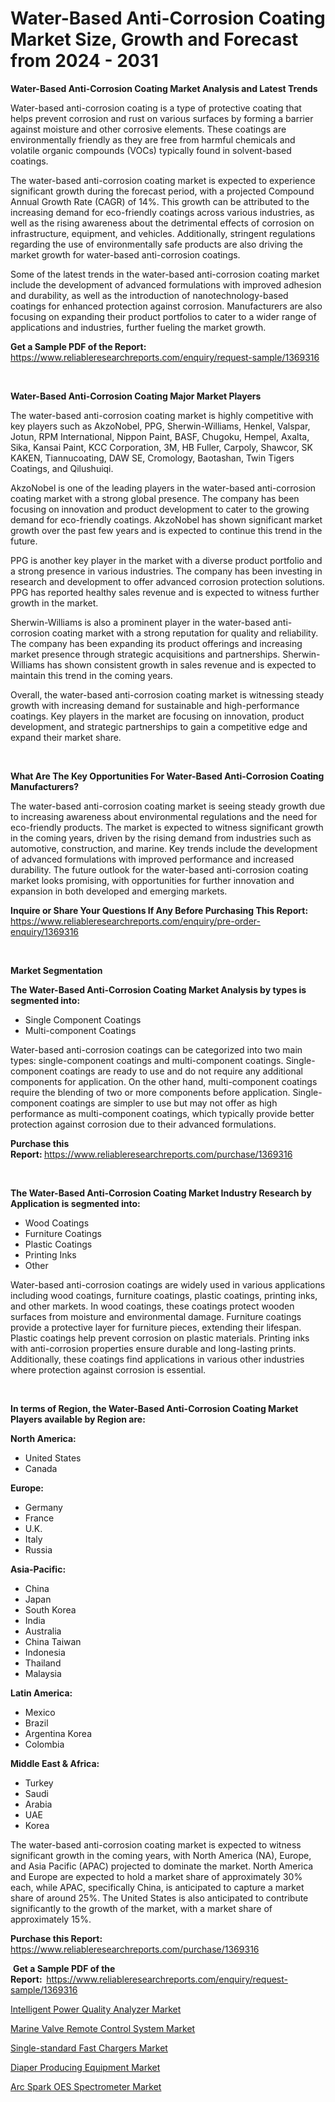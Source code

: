 <p><h1>Water-Based Anti-Corrosion Coating Market Size, Growth and Forecast from 2024 - 2031</h1></p><p><strong>Water-Based Anti-Corrosion Coating Market Analysis and Latest Trends</strong></p>
<p><p>Water-based anti-corrosion coating is a type of protective coating that helps prevent corrosion and rust on various surfaces by forming a barrier against moisture and other corrosive elements. These coatings are environmentally friendly as they are free from harmful chemicals and volatile organic compounds (VOCs) typically found in solvent-based coatings.</p><p>The water-based anti-corrosion coating market is expected to experience significant growth during the forecast period, with a projected Compound Annual Growth Rate (CAGR) of 14%. This growth can be attributed to the increasing demand for eco-friendly coatings across various industries, as well as the rising awareness about the detrimental effects of corrosion on infrastructure, equipment, and vehicles. Additionally, stringent regulations regarding the use of environmentally safe products are also driving the market growth for water-based anti-corrosion coatings.</p><p>Some of the latest trends in the water-based anti-corrosion coating market include the development of advanced formulations with improved adhesion and durability, as well as the introduction of nanotechnology-based coatings for enhanced protection against corrosion. Manufacturers are also focusing on expanding their product portfolios to cater to a wider range of applications and industries, further fueling the market growth.</p></p>
<p><strong>Get a Sample PDF of the Report:&nbsp;</strong> <a href="https://www.reliableresearchreports.com/enquiry/request-sample/1369316">https://www.reliableresearchreports.com/enquiry/request-sample/1369316</a></p>
<p>&nbsp;</p>
<p><strong>Water-Based Anti-Corrosion Coating Major Market Players</strong></p>
<p><p>The water-based anti-corrosion coating market is highly competitive with key players such as AkzoNobel, PPG, Sherwin-Williams, Henkel, Valspar, Jotun, RPM International, Nippon Paint, BASF, Chugoku, Hempel, Axalta, Sika, Kansai Paint, KCC Corporation, 3M, HB Fuller, Carpoly, Shawcor, SK KAKEN, Tiannucoating, DAW SE, Cromology, Baotashan, Twin Tigers Coatings, and Qilushuiqi.</p><p>AkzoNobel is one of the leading players in the water-based anti-corrosion coating market with a strong global presence. The company has been focusing on innovation and product development to cater to the growing demand for eco-friendly coatings. AkzoNobel has shown significant market growth over the past few years and is expected to continue this trend in the future.</p><p>PPG is another key player in the market with a diverse product portfolio and a strong presence in various industries. The company has been investing in research and development to offer advanced corrosion protection solutions. PPG has reported healthy sales revenue and is expected to witness further growth in the market.</p><p>Sherwin-Williams is also a prominent player in the water-based anti-corrosion coating market with a strong reputation for quality and reliability. The company has been expanding its product offerings and increasing market presence through strategic acquisitions and partnerships. Sherwin-Williams has shown consistent growth in sales revenue and is expected to maintain this trend in the coming years.</p><p>Overall, the water-based anti-corrosion coating market is witnessing steady growth with increasing demand for sustainable and high-performance coatings. Key players in the market are focusing on innovation, product development, and strategic partnerships to gain a competitive edge and expand their market share.</p></p>
<p>&nbsp;</p>
<p><strong>What Are The Key Opportunities For Water-Based Anti-Corrosion Coating Manufacturers?</strong></p>
<p><p>The water-based anti-corrosion coating market is seeing steady growth due to increasing awareness about environmental regulations and the need for eco-friendly products. The market is expected to witness significant growth in the coming years, driven by the rising demand from industries such as automotive, construction, and marine. Key trends include the development of advanced formulations with improved performance and increased durability. The future outlook for the water-based anti-corrosion coating market looks promising, with opportunities for further innovation and expansion in both developed and emerging markets.</p></p>
<p><strong>Inquire or Share Your Questions If Any Before Purchasing This Report:</strong> <a href="https://www.reliableresearchreports.com/enquiry/pre-order-enquiry/1369316">https://www.reliableresearchreports.com/enquiry/pre-order-enquiry/1369316</a></p>
<p>&nbsp;</p>
<p><strong>Market Segmentation</strong></p>
<p><strong>The Water-Based Anti-Corrosion Coating Market Analysis by types is segmented into:</strong></p>
<p><ul><li>Single Component Coatings</li><li>Multi-component Coatings</li></ul></p>
<p><p>Water-based anti-corrosion coatings can be categorized into two main types: single-component coatings and multi-component coatings. Single-component coatings are ready to use and do not require any additional components for application. On the other hand, multi-component coatings require the blending of two or more components before application. Single-component coatings are simpler to use but may not offer as high performance as multi-component coatings, which typically provide better protection against corrosion due to their advanced formulations.</p></p>
<p><strong>Purchase this Report:&nbsp;</strong><a href="https://www.reliableresearchreports.com/purchase/1369316">https://www.reliableresearchreports.com/purchase/1369316</a></p>
<p>&nbsp;</p>
<p><strong>The Water-Based Anti-Corrosion Coating Market Industry Research by Application is segmented into:</strong></p>
<p><ul><li>Wood Coatings</li><li>Furniture Coatings</li><li>Plastic Coatings</li><li>Printing Inks</li><li>Other</li></ul></p>
<p><p>Water-based anti-corrosion coatings are widely used in various applications including wood coatings, furniture coatings, plastic coatings, printing inks, and other markets. In wood coatings, these coatings protect wooden surfaces from moisture and environmental damage. Furniture coatings provide a protective layer for furniture pieces, extending their lifespan. Plastic coatings help prevent corrosion on plastic materials. Printing inks with anti-corrosion properties ensure durable and long-lasting prints. Additionally, these coatings find applications in various other industries where protection against corrosion is essential.</p></p>
<p>&nbsp;</p>
<p><strong>In terms of Region, the Water-Based Anti-Corrosion Coating Market Players available by Region are:</strong></p>
<p>
    <p> <strong> North America: </strong>
        <ul>
            <li>United States</li>
            <li>Canada</li>
        </ul>
        </p> 
    <p> <strong> Europe: </strong>
        <ul>
            <li>Germany</li>
            <li>France</li>
            <li>U.K.</li>
            <li>Italy</li>
            <li>Russia</li>
        </ul>
        </p> 
    <p> <strong> Asia-Pacific: </strong>
        <ul>
            <li>China</li>
            <li>Japan</li>
            <li>South Korea</li>
            <li>India</li>
            <li>Australia</li>
            <li>China Taiwan</li>
            <li>Indonesia</li>
            <li>Thailand</li>
            <li>Malaysia</li>
        </ul>
        </p> 
    <p> <strong> Latin America: </strong>
        <ul>
            <li>Mexico</li>
            <li>Brazil</li>
            <li>Argentina Korea</li>
            <li>Colombia</li>
        </ul>
        </p> 
    <p> <strong> Middle East & Africa: </strong>
        <ul>
            <li>Turkey</li>
            <li>Saudi</li>
            <li>Arabia</li>
            <li>UAE</li>
            <li>Korea</li>
        </ul>
    </p>
    </p>
<p><p>The water-based anti-corrosion coating market is expected to witness significant growth in the coming years, with North America (NA), Europe, and Asia Pacific (APAC) projected to dominate the market. North America and Europe are expected to hold a market share of approximately 30% each, while APAC, specifically China, is anticipated to capture a market share of around 25%. The United States is also anticipated to contribute significantly to the growth of the market, with a market share of approximately 15%.</p></p>
<p><strong>Purchase this Report: </strong><a href="https://www.reliableresearchreports.com/purchase/1369316">https://www.reliableresearchreports.com/purchase/1369316</a></p>
<p>&nbsp;<strong>Get a Sample PDF of the Report:&nbsp;&nbsp;</strong><a href="https://www.reliableresearchreports.com/enquiry/request-sample/1369316">https://www.reliableresearchreports.com/enquiry/request-sample/1369316</a></p>
<p><strong></strong></p>
<p><p><a href="https://medium.com/@donaldyoung656/intelligent-power-quality-analyzer-market-comprehensive-assessment-by-type-application-and-84a89b48267d">Intelligent Power Quality Analyzer Market</a></p><p><a href="https://github.com/angelajermaine/Market-Research-Report-List-1/blob/main/marine-valve-remote-control-system-market.md">Marine Valve Remote Control System Market</a></p><p><a href="https://medium.com/p/1937dc206fa9/edit">Single-standard Fast Chargers Market</a></p><p><a href="https://github.com/beatblasta/Market-Research-Report-List-1/blob/main/diaper-producing-equipment-market.md">Diaper Producing Equipment Market</a></p><p><a href="https://medium.com/p/2a9017ce3bff/edit">Arc Spark OES Spectrometer Market</a></p></p>